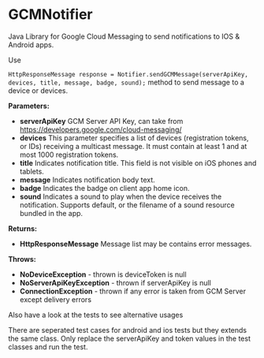 # GCMNotifier
Java Library for Google Cloud Messaging to send notifications to IOS &amp; Android apps.

Use

`HttpResponseMessage response = Notifier.sendGCMMessage(serverApiKey, devices, title, message, badge, sound);`
method to send message to a device or devices.
 
**Parameters:**
 - **serverApiKey** GCM Server API Key, can take from https://developers.google.com/cloud-messaging/
 - **devices** This parameter specifies a list of devices (registration tokens, or IDs) receiving a multicast message. It must contain at least 1 and at most 1000 registration tokens.
 - **title** Indicates notification title. This field is not visible on iOS phones and tablets.
 - **message** Indicates notification body text.
 - **badge** Indicates the badge on client app home icon.
 - **sound** Indicates a sound to play when the device receives the notification. Supports default, or the filename of a sound resource bundled in the app.

**Returns:**
- **HttpResponseMessage** Message list may be contains error messages.

**Throws:**
- **NoDeviceException** - thrown is deviceToken is null
- **NoServerApiKeyException** - thrown if serverApiKey is null
- **ConnectionException** - thrown if any error is taken from GCM Server except delivery errors

Also have a look at the tests to see alternative usages

There are seperated test cases for android and ios tests but they extends the same class. 
Only replace the serverApiKey and token values in the test classes and run the test.
